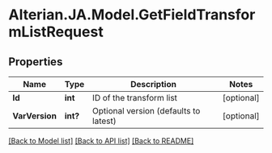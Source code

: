 # Alterian.JA.Model.GetFieldTransformListRequest

## Properties

Name | Type | Description | Notes
------------ | ------------- | ------------- | -------------
**Id** | **int** | ID of the transform list | [optional] 
**VarVersion** | **int?** | Optional version (defaults to latest) | [optional] 

[[Back to Model list]](../README.md#documentation-for-models) [[Back to API list]](../README.md#documentation-for-api-endpoints) [[Back to README]](../README.md)


